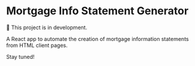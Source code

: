 # Mortgage Info Statement Generator

🚧 This project is in development.

A React app to automate the creation of mortgage information statements from HTML client pages.

Stay tuned!